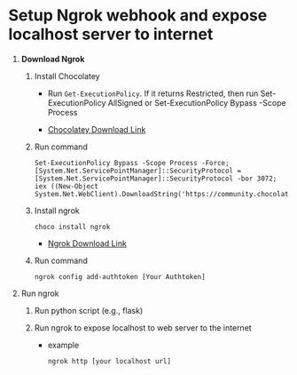# Setup Ngrok webhook and expose localhost server to internet

1. **Download Ngrok**

    1. Install Chocolatey
    
        * Run `Get-ExecutionPolicy`. If it returns Restricted, then run Set-ExecutionPolicy AllSigned or Set-ExecutionPolicy Bypass -Scope Process

        * [Chocolatey Download Link](https://chocolatey.org/install)

    2. Run command

        ```
        Set-ExecutionPolicy Bypass -Scope Process -Force; [System.Net.ServicePointManager]::SecurityProtocol = [System.Net.ServicePointManager]::SecurityProtocol -bor 3072; iex ((New-Object System.Net.WebClient).DownloadString('https://community.chocolatey.org/install.ps1'))
        ```

    3. Install ngrok

        ```
        choco install ngrok
        ```

        * [Ngrok Download Link](https://dashboard.ngrok.com/get-started/setup/windows)

    4. Run command

        ```
        ngrok config add-authtoken [Your Authtoken]
        ```

2. Run ngrok

    1. Run python script (e.g., flask)

    2. Run ngrok to expose localhost to web server to the internet

        * example

            ```
            ngrok http [your localhost url]
            ```